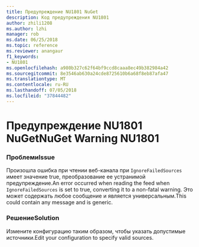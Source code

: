 ```yaml
---
title: Предупреждение NU1801 NuGet
description: Код предупреждения NU1801
author: zhili1208
ms.author: lzhi
manager: rob
ms.date: 06/25/2018
ms.topic: reference
ms.reviewer: anangaur
f1_keywords:
- NU1801
ms.openlocfilehash: a980b327c62f64bf9ccd8caaa8ec49b382984a42
ms.sourcegitcommit: 8e3546ab630a24cde8725610b6a68f8eb87afa47
ms.translationtype: MT
ms.contentlocale: ru-RU
ms.lasthandoff: 07/05/2018
ms.locfileid: "37844482"
---
```

# <a name="nuget-warning-nu1801"></a><span data-ttu-id="c2d8c-103">Предупреждение NU1801 NuGet</span><span class="sxs-lookup"><span data-stu-id="c2d8c-103">NuGet Warning NU1801</span></span>

### <a name="issue"></a><span data-ttu-id="c2d8c-104">Проблеми</span><span class="sxs-lookup"><span data-stu-id="c2d8c-104">Issue</span></span>
<span data-ttu-id="c2d8c-105">Произошла ошибка при чтении веб-канала при `IgnoreFailedSources` имеет значение true, преобразование ее устранимой предупреждение.</span><span class="sxs-lookup"><span data-stu-id="c2d8c-105">An error occurred when reading the feed when `IgnoreFailedSources` is set to true, converting it to a non-fatal warning.</span></span> <span data-ttu-id="c2d8c-106">Это может содержать любое сообщение и является универсальным.</span><span class="sxs-lookup"><span data-stu-id="c2d8c-106">This could contain any message and is generic.</span></span>

### <a name="solution"></a><span data-ttu-id="c2d8c-107">Решение</span><span class="sxs-lookup"><span data-stu-id="c2d8c-107">Solution</span></span>
<span data-ttu-id="c2d8c-108">Измените конфигурацию таким образом, чтобы указать допустимые источники.</span><span class="sxs-lookup"><span data-stu-id="c2d8c-108">Edit your configuration to specify valid sources.</span></span>